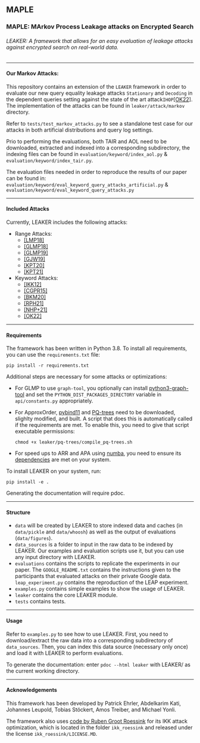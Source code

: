 ## MAPLE
### MAPLE: MArkov Process Leakage attacks on Encrypted Search

###### LEAKER: A framework that allows for an easy evaluation of leakage attacks against encrypted search on real-world data.

---

#### Our Markov Attacks:

This repository contains an extension of the `LEAKER` framework in order to evaluate our new query equality leakage attacks
`Stationary` and `Decoding` in the dependent queries setting against the state of the art attack`IHOP`[[OK22]](https://doi.org/10.48550/arXiv.2110.04180).
The implementation of the attacks can be found in `leaker/attack/markov` directory.

Refer to `tests/test_markov_attacks.py` to see a standalone test case for our attacks in both 
artificial distributions and query log settings.

Prio to performing the evaluations, both TAIR and AOL need to be downloaded, extracted and indexed into a corresponding subdirectory, 
the indexing files can be found in `evaluation/keyword/index_aol.py` & `evaluation/keyword/index_tair.py`.

The evaluation files needed in order to reproduce the results of our paper can be found in: 
`evaluation/keyword/eval_keyword_query_attacks_artificial.py`  & `evaluation/keyword/eval_keyword_query_attacks.py`

---

#### Included Attacks
Currently, LEAKER includes the following attacks:
- Range Attacks:
    - [[LMP18]](https://eprint.iacr.org/2017/701)
    - [[GLMP18]](https://eprint.iacr.org/2018/965)
    - [[GLMP19]](https://eprint.iacr.org/2019/011)
    - [[GJW19]](https://eprint.iacr.org/2019/1198)
    - [[KPT20]](https://eprint.iacr.org/2019/441)
    - [[KPT21]](https://eprint.iacr.org/2021/093.pdf)
- Keyword Attacks:
    - [[IKK12]](https://www.ndss-symposium.org/ndss2012/ndss-2012-programme/access-pattern-disclosure-searchable-encryption-ramification-attack-and-mitigation/)
    - [[CGPR15]](https://eprint.iacr.org/2016/718)
    - [[BKM20]](https://eprint.iacr.org/2019/1175)
    - [[RPH21]](https://doi.org/10.1007/978-3-030-78375-4_7)
    - [[NHP+21]](https://doi.org/10.1145/3460120.3484540)
    - [[OK22]](https://doi.org/10.48550/arXiv.2110.04180)
---

#### Requirements
The framework has been written in Python 3.8. To install all requirements, you can use the `requirements.txt` file:

    pip install -r requirements.txt
    
Additional steps are necessary for some attacks or optimizations:
* For GLMP to use `graph-tool`, you optionally can install [python3-graph-tool](https://git.skewed.de/count0/graph-tool/-/wikis/installation-instructions) 
and set the `PYTHON_DIST_PACKAGES_DIRECTORY` variable in `api/constants.py` appropriately.
* For ApproxOrder, [pybind11](https://github.com/pybind/pybind11) and [PQ-trees](https://github.com/Gregable/pq-trees)
 need to be downloaded, slighlty modified, and built. A script that does this is automatically called if the
 requirements are met. To enable this, you need to give that script executable permissions: 

    `chmod +x leaker/pq-trees/compile_pq-trees.sh`
* For speed ups to ARR and APA using [numba](http://numba.pydata.org/), you need to ensure its
[dependencies](https://numba.pydata.org/numba-doc/latest/user/installing.html#dependency-list) are met on your system.

To install LEAKER on your system, run:

    pip install -e .

Generating the documentation will require pdoc.

---

#### Structure
* `data` will be created by LEAKER to store indexed data and caches (in `data/pickle` and `data/whoosh`) as well as the
output of evaluations (`data/figures`).
* `data_sources` is a folder to input in the raw data to be indexed by LEAKER. Our examples and evaluation scripts use it, but
you can use any input directory with LEAKER.
* `evaluations` contains the scripts to replicate the experiments in our paper. The `GOOGLE_README.txt` contains the
instructions given to the participants that evaluated attacks on their private Google data. `leap_experiment.py` contains the reproduction of the LEAP experiment.
* `examples.py` contains simple examples to show the usage of LEAKER.
* `leaker` contains the core LEAKER module.
* `tests` contains tests.

---

#### Usage
Refer to `examples.py` to see how to use LEAKER.
First, you need to download/extract the raw data into a corresponding subdirectory of `data_sources`. Then, you can index
this data source (necessary only once) and load it with LEAKER to perform evaluations.

To generate the documentation: enter `pdoc --html leaker` with LEAKER/ as the current working directory.

---

#### Acknowledgements

This framework has been developed by Patrick Ehrler, Abdelkarim Kati, Johannes Leupold, Tobias Stöckert, Amos Treiber, and Michael Yonli.

The framework also uses [code by Ruben Groot Roessink](https://github.com/rubengrootroessink/IKK-query-recovery-attack) for its IKK attack optimization, which is located in the folder `ikk_roessink` and released under the
license `ikk_roessink/LICENSE.MD`.